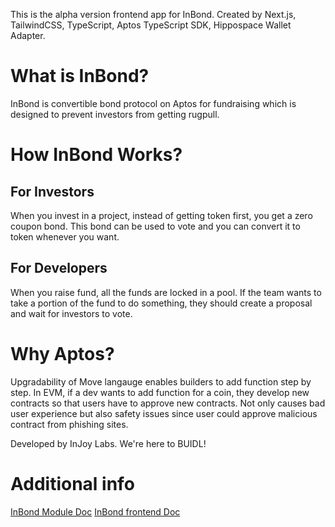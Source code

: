 This is the alpha version frontend app for InBond.
Created by Next.js, TailwindCSS, TypeScript, Aptos TypeScript SDK, Hippospace Wallet Adapter.

# What is InBond?
InBond is convertible bond protocol on Aptos for fundraising which is designed to prevent investors from getting rugpull.

# How InBond Works?
## For Investors
When you invest in a project, instead of getting token first, you get a zero coupon bond. This bond can be used to vote and you can convert it to token whenever you want.

## For Developers
When you raise fund, all the funds are locked in a pool. If the team wants to take a portion of the fund to do something, they should create a proposal and wait for investors to vote.

# Why Aptos?
Upgradability of Move langauge enables builders to add function step by step. In EVM, if a dev wants to add function for a coin, they develop new contracts so that users have to approve new contracts. Not only causes bad user experience but also safety issues since user could approve malicious contract from phishing sites.

Developed by InJoy Labs. We're here to BUIDL!

# Additional info
[InBond Module Doc](https://github.com/gregshen0925/inbond/blob/main/inbond-module/README.md)
[InBond frontend Doc](https://github.com/gregshen0925/inbond/blob/main/web/README.md)
